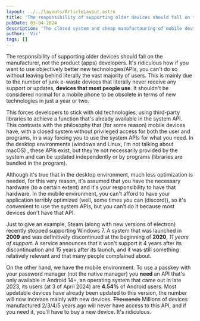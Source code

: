 ```yaml
---
layout: ../../layouts/ArticleLayout.astro
title: 'The responsibility of supporting older devices should fall on the manufacturer.'
pubDate: 03-04-2024
description: 'The closed system and cheap manofactouring of mobile devices make them useless devices in record time. Originally t.me/vicequisd/113'
author: 'Vic'
tags: []
---
```


The responsibility of supporting older devices should fall on the manufacturer, not the product (apps) developers. It's ridiculous how if you want to use objectively better new technologies/APIs, you can't do so without leaving behind literally the vast majority of users. This is mainly due to the number of junk e-waste devices that literally never receive any support or updates, **devices that most people use**. It shouldn't be considered normal for a mobile phone to be obsolete in terms of new technologies in just a year or two.

This forces developers to stick with old technologies, using third-party libraries to achieve a function that's already available in the system API. This contrasts with the philosophy that (for some reason) mobile devices have, with a closed system without privileged access for both the user and programs, in a way forcing you to use the system APIs for what you need. In the desktop environments (windows and Linux, I’m not talking about macOS) , these APIs exist, but they're not necessarily provided by the system and can be updated independently or by programs (libraries are bundled in the program).

Although it's true that in the desktop environment, much less optimization is needed, for this very reason, it's assumed that you have the necessary hardware (to a certain extent) and it's your responsibility to have that hardware. In the mobile environment, you can't afford to have your application terribly optimized (well, some times you can (discord)), so it's convenient to use the system APIs, but you can't do it because most devices don't have that API.

Just to give an example, Steam (along with new versions of electron) recently stopped supporting Windows 7. A system that was launched in **2009** and was definitively discontinued at the beginning of **2020**, *11 years of support*. A service announces that it won't support it 4 years after its discontinuation and 15 years after its launch, and it was still something relatively relevant and that many people complained about.

On the other hand, we have the mobile environment. To use a passkey with your password manager (not the native manager) you **need** an API that's only available in Android 14+, an operating system that came out in late 2023, its users (at 3 of April 2024) are **4.54%** of Android users. Most updatable devices have already been updated to this version, the number will now increase mainly with new devices. ~~Thousands~~ Millions of devices manufactured 2/3/4/5 years ago will never have access to this API, and if you need it, you'll have to buy a new device. It's ridiculous.